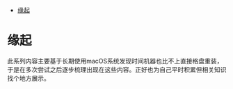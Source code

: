 <!--ts-->
* [缘起](#缘起)

<!-- Created by https://github.com/ekalinin/github-markdown-toc -->
<!-- Added by: kuanhsiaokuo, at: Thu Jun 30 11:06:37 CST 2022 -->

<!--te-->
# 缘起

此系列内容主要基于长期使用macOS系统发现时间机器也比不上直接格盘重装，于是在多次尝试之后逐步梳理出现在这些内容。正好也为自己平时积累但相关知识找个地方展示。